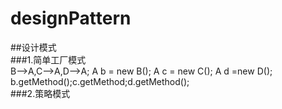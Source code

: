 # designPattern
##设计模式  
###1.简单工厂模式  
B-->A,C-->A,D-->A; A b = new B(); A c = new C(); A d =new D();  
b.getMethod();c.getMethod;d.getMethod();  
###2.策略模式  

